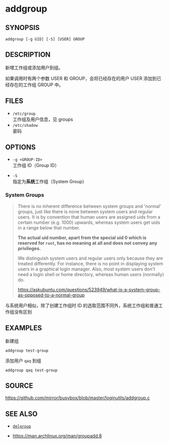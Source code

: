 addgroup
========

## SYNOPSIS

	addgroup [-g GID] [-S] [USER] GROUP

## DESCRIPTION

新增工作组或添加用户到组。

如果调用时有两个参数 USER 和 GROUP，会将已经存在的用户 USER 添加到已经存在的工作组 GROUP 中。

## FILES

* `/etc/group`  
	工作组及用户信息，见 groups
* `/etc/shadow`  
	密码

## OPTIONS

* `-g <GROUP-ID>`  
	工作组 ID（Group ID）

* `-S`  
	指定为**系统**工作组（System Group）

### System Groups

> There is no inherent difference between system groups and 'normal' groups, just like there is none between system users and regular users. It is by convention that human users are assigned uids from a certain number (e.g. 1000) upwards, whereas system users get uids in a range below that number.
>
> **The actual uid number, apart from the special uid 0 which is reserved for `root`, has no meaning at all and does not convey any privileges.**
> 
> We distinguish system users and regular users only because they are treated differently. For instance, there is no point in displaying system users in a graphical login manager. Also, most system users don't need a login shell or home directory, whereas human users (normally) do.
>
> <https://askubuntu.com/questions/523949/what-is-a-system-group-as-opposed-to-a-normal-group>


与系统用户相似，除了创建工作组时 ID 的选取范围不同外，系统工作组和普通工作组没有区别

## EXAMPLES

新建组

	addgroup test-group


添加用户 `qaq` 到组

	addgroup qaq test-group

## SOURCE

https://github.com/mirror/busybox/blob/master/loginutils/addgroup.c

## SEE ALSO

* [`delgroup`](./delgroup.md)

* <https://man.archlinux.org/man/groupadd.8>

